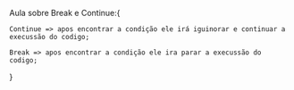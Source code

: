 Aula sobre  Break e Continue:{

    Continue => apos encontrar a condição ele irá iguinorar e continuar a execussão do codigo;

    Break => apos encontrar a condição ele ira parar a execussão do codigo;
}

